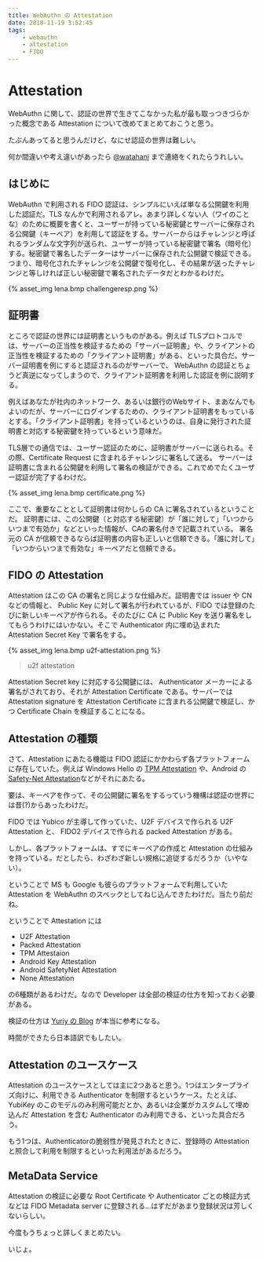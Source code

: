 ```yaml
---
title: WebAuthn の Attestation
date: 2018-11-19 3:52:45
tags:
    - webauthn
    - attestation
    - FIDO
---
```


# Attestation

WebAuthn に関して、認証の世界で生きてこなかった私が最も取っつきづらかった概念である Attestation について改めてまとめておこうと思う。

<!-- more -->

たぶんあってると思うんだけど、なにせ認証の世界は難しい。

何か間違いや考え違いがあったら [@watahani](https://twitter.com/watahani) まで連絡をくれたらうれしい。

## はじめに

WebAuthn で利用される FIDO 認証は、シンプルにいえば単なる公開鍵を利用した認証だ。TLS なんかで利用されるアレ。あまり詳しくない人（ワイのことな）のために概要を書くと、ユーザーが持っている秘密鍵とサーバーに保存される公開鍵（キーペア）を利用して認証をする。サーバーからはチャレンジと呼ばれるランダムな文字列が送られ、ユーザーが持っている秘密鍵で署名（暗号化）する。秘密鍵で署名したデーターはサーバーに保存された公開鍵で検証できる。つまり、暗号化されたチャレンジを公開鍵で復号化し、その結果が送ったチャレンジと等しければ正しい秘密鍵で署名されたデータだとわかるわけだ。


{% asset_img lena.bmp challengeresp.png %}


## 証明書

ところで認証の世界には証明書というものがある。例えば TLSプロトコルでは、サーバーの正当性を検証するための「サーバー証明書」や、クライアントの正当性を検証するための「クライアント証明書」がある、といった具合だ。サーバー証明書を例にすると認証されるのがサーバーで、 WebAuthn の認証とちょうど真逆になってしまうので、クライアント証明書を利用した認証を例に説明する。

例えばあなたが社内のネットワーク、あるいは銀行のWebサイト、まあなんでもよいのだが、サーバーにログインするための、クライアント証明書をもっているとする。「クライアント証明書」を持っているというのは、自身に発行された証明書と対応する秘密鍵を持っているという意味だ。

TLS層での通信では、ユーザー認証のために、証明書がサーバーに送られる。その際、Certificate Request に含まれるチャレンジに署名して送る。
サーバーは証明書に含まれる公開鍵を利用して署名の検証ができる。これでめでたくユーザー認証が完了するわけだ。

{% asset_img lena.bmp certificate.png %}

ここで、重要なこととして証明書は何かしらの CA に署名されているということだ。
証明書には、この公開鍵（と対応する秘密鍵）が「誰に対して」「いつからいつまで有効か」などといった情報が、CAの署名付きで記載されている。
署名元の CA が信頼できるならば証明書の内容も正しいと信頼できる。「誰に対して」「いつからいつまで有効な」キーペアだと信頼できる。

## FIDO の Attestation

Attestation はこの CA の署名と同じような仕組みだ。証明書では issuer や CN などの情報と、 Public Key に対して署名が行われているが、FIDO では登録のたびに新しいキーペアが作られる。そのたびに CA に Public Key を送り署名をしてもらうわけにはいかない。そこで Authenticator 内に埋め込まれた Attestation Secret Key で署名をする。 

{% asset_img lena.bmp u2f-attestation.png %}
>u2f attestation

Attestation Secret key に対応する公開鍵には、 Authenticator メーカーによる署名がされており、それが Attestation Certificate である。サーバーでは Attestation signature を Attestation Certificate に含まれる公開鍵で検証し、かつ Certificate Chain を検証することになる。

## Attestation の種類

さて、Attestation にあたる機能は FIDO 認証にかかわらず各プラットフォームに存在していた。例えば Windows Hello の [TPM Attestation](https://docs.microsoft.com/ja-jp/windows-server/identity/ad-ds/manage/component-updates/tpm-key-attestation) や、Android の [Safety-Net Attestation](https://developer.android.com/training/safetynet/attestation)などがそれにあたる。

要は、キーペアを作って、その公開鍵に署名をするっていう機構は認証の世界には昔(?)からあったわけだ。

FIDO では Yubico が主導して作っていた、U2F デバイスで作られる U2F Attestation と、 FIDO2 デバイスで作られる packed Attestation がある。

しかし、各プラットフォームは、すでにキーペアの作成と Attestation の仕組みを持っている。だとしたら、わざわざ新しい規格に追従するだろうか（いやない）。

ということで MS も Google も彼らのプラットフォームで利用していた Attestation を WebAuthn のスペックとしてねじ込んできたわけだ。当たり前だね。

ということで Attestation には

- U2F Attestation
- Packed Attestation
- TPM Attestaion
- Android Key Attestation
- Android SafetyNet Attestation
- None Attestation

の6種類があるわけだ。なので Developer は全部の検証の仕方を知っておく必要がある。

検証の仕方は [Yuriy の Blog](https://medium.com/@herrjemand/verifying-fido2-responses-4691288c8770) が本当に参考になる。

時間ができたら日本語訳でもしたい。

## Attestation のユースケース

Attestation のユースケースとしては主に2つあると思う。1つはエンタープライズ向けに、利用できる Authenticator を制限するというケース。たとえば、YubiKey のこのモデルのみ利用可能だとか、あるいは企業がカスタムして埋め込んだ Attestation を含む Authenticator のみ利用できる、といった具合だろう。

もう1つは、Authenticatorの脆弱性が発見されたときに、登録時の Attestation と照合して利用を制限するといった利用法があるだろう。

## MetaData Service

Attestation の検証に必要な Root Certificate や Authenticator ごとの検証方式などは FIDO Metadata server に登録される…はずだがあまり登録状況は芳しくないらしい。

今度もうちょっと詳しくまとめたい。

いじょ。